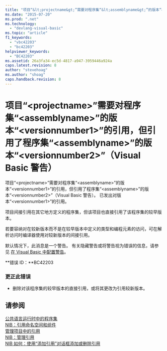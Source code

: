 ```yaml
---
title: "项目“&lt;projectname&gt;”需要对程序集“&lt;assemblyname&gt;”的版本“&lt;versionnumber1&gt;”的引用，但引用了程序集“&lt;assemblyname&gt;”的版本“&lt;versionnumber2&gt;”（Visual Basic 警告） | Microsoft Docs"
ms.date: "2015-07-20"
ms.prod: ".net"
ms.technology: 
  - "devlang-visual-basic"
ms.topic: "article"
f1_keywords: 
  - "vbc42203"
  - "bc42203"
helpviewer_keywords: 
  - "BC42203"
ms.assetid: 26a3fa34-ec5d-4817-a947-3959446a924a
caps.latest.revision: 8
author: "stevehoag"
ms.author: "shoag"
caps.handback.revision: 8
---
```

# 项目“&lt;projectname&gt;”需要对程序集“&lt;assemblyname&gt;”的版本“&lt;versionnumber1&gt;”的引用，但引用了程序集“&lt;assemblyname&gt;”的版本“&lt;versionnumber2&gt;”（Visual Basic 警告）
项目“\<projectname\>”需要对程序集“\<assemblyname\>”的版本“\<versionnumber1\>”的引用，但引用了程序集“\<assemblyname\>”的版本“\<versionnumber2\>”（Visual Basic 警告）。 已发出对版本“\<versionnumber1\>”的引用。  
  
 项目间接引用在其它地方定义的程序集，但该项目也直接引用了该程序集的较早版本。  
  
 若要容纳对在较新版本而不是在较早版本中定义的类型和编程元素的访问，可在解析访问时编译器使用对较新版本的间接引用。  
  
 默认情况下，此消息是一个警告。 有关隐藏警告或将警告视为错误的信息，请参见 [在 Visual Basic 中配置警告](/visual-studio/ide/configuring-warnings-in-visual-basic)。  
  
 **错误 ID：**BC42203  
  
### 更正此错误  
  
-   删除对该程序集的较早版本的直接引用，或将其更改为引用较新版本。  
  
## 请参阅  
 [公共语言运行时中的程序集](../Topic/Assemblies%20in%20the%20Common%20Language%20Runtime.md)   
 [NIB：引用命名空间和组件](http://msdn.microsoft.com/zh-cn/568fa759-796b-44cd-bf5e-1cf8de6e38fd)   
 [管理项目中的引用](/visual-studio/ide/managing-references-in-a-project)   
 [NIB：管理引用](http://msdn.microsoft.com/zh-cn/910912ce-0dc9-4569-9274-32c44a20cb2c)   
 [NIB 如何：使用“添加引用”对话框添加或删除引用](http://msdn.microsoft.com/zh-cn/3bd75d61-f00c-47c0-86a2-dd1f20e231c9)